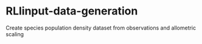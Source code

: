 # RLIinput-data-generation
Create species population density dataset from observations and allometric scaling
